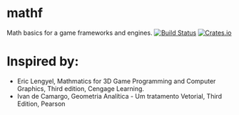 # mathf

Math basics for a game frameworks and engines.
[![Build Status](https://travis-ci.org/GodiStudios/mathf.svg)](https://travis-ci.org/GodiStudios/mathf)
[![Crates.io](https://img.shields.io/crates/v/mathf.svg?style=flat-square)](https://crates.io/crates/mathf)

# Inspired by:
* Eric Lengyel, Mathmatics for 3D Game Programming and Computer Graphics, Third edition, Cengage Learning.
* Ivan de Camargo, Geometria Analítica - Um tratamento Vetorial, Third Edition, Pearson

